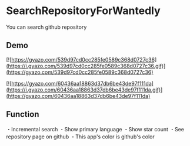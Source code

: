 # SearchRepositoryForWantedly

You can search github repository

## Demo
[![https://gyazo.com/539d97cd0cc285fe0589c368d0727c36](https://i.gyazo.com/539d97cd0cc285fe0589c368d0727c36.gif)](https://gyazo.com/539d97cd0cc285fe0589c368d0727c36)

[![https://gyazo.com/60436aa18863d37db6be43de97f111da](https://i.gyazo.com/60436aa18863d37db6be43de97f111da.gif)](https://gyazo.com/60436aa18863d37db6be43de97f111da)

## Function
・Incremental search
・Show primary language
・Show star count
・See repository page on github
・This app's color is github's color

